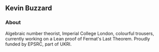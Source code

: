 ## Kevin Buzzard

### About

Algebraic number theorist, Imperial College London, colourful trousers, currently working on a Lean proof of Fermat's Last Theorem. Proudly funded by EPSRC, part of UKRI.


